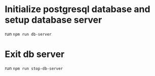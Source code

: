 # Initialize postgresql database and setup database server

run `npm run db-server`

# Exit db server

run `npm run stop-db-server`
